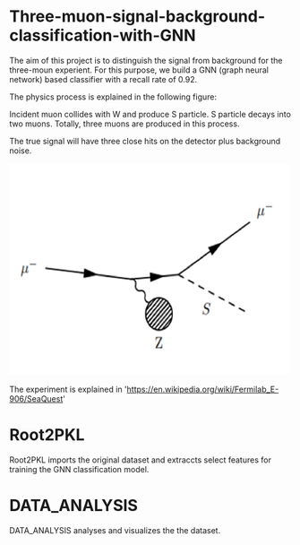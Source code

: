 # Three-muon-signal-background-classification-with-GNN

The aim of this project is to distinguish the signal from background for the three-moun experient. For this purpose, we build a GNN (graph neural network) based classifier with a recall rate of 0.92.

The physics process is explained in the following figure:

Incident muon collides with W and produce S particle. S particle decays into two muons. Totally, three muons are produced in this process. 

The true signal will have three close hits on the detector plus background noise. 

<img src="/image/experiment.png" alt="drawing" width="500"/>

The experiment is explained in 'https://en.wikipedia.org/wiki/Fermilab_E-906/SeaQuest'


# Root2PKL

Root2PKL imports the original dataset and extraccts select features for training the GNN classification model.

# DATA_ANALYSIS

DATA_ANALYSIS analyses and visualizes the the dataset. 
